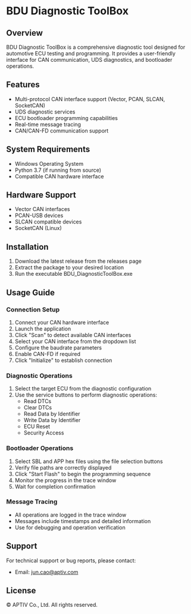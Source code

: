 # BDU Diagnostic ToolBox
## Overview
BDU Diagnostic ToolBox is a comprehensive diagnostic tool designed for automotive ECU testing and programming. It provides a user-friendly interface for CAN communication, UDS diagnostics, and bootloader operations.

## Features
- Multi-protocol CAN interface support (Vector, PCAN, SLCAN, SocketCAN)
- UDS diagnostic services
- ECU bootloader programming capabilities
- Real-time message tracing
- CAN/CAN-FD communication support
## System Requirements
- Windows Operating System
- Python 3.7 (if running from source)
- Compatible CAN hardware interface
## Hardware Support
- Vector CAN interfaces
- PCAN-USB devices
- SLCAN compatible devices
- SocketCAN (Linux)
## Installation
1. Download the latest release from the releases page
2. Extract the package to your desired location
3. Run the executable BDU_DiagnosticToolBox.exe
## Usage Guide
### Connection Setup
1. Connect your CAN hardware interface
2. Launch the application
3. Click "Scan" to detect available CAN interfaces
4. Select your CAN interface from the dropdown list
5. Configure the baudrate parameters
6. Enable CAN-FD if required
7. Click "Initialize" to establish connection
### Diagnostic Operations
1. Select the target ECU from the diagnostic configuration
2. Use the service buttons to perform diagnostic operations:
   - Read DTCs
   - Clear DTCs
   - Read Data by Identifier
   - Write Data by Identifier
   - ECU Reset
   - Security Access
### Bootloader Operations
1. Select SBL and APP hex files using the file selection buttons
2. Verify file paths are correctly displayed
3. Click "Start Flash" to begin the programming sequence
4. Monitor the progress in the trace window
5. Wait for completion confirmation
### Message Tracing
- All operations are logged in the trace window
- Messages include timestamps and detailed information
- Use for debugging and operation verification

## Support
For technical support or bug reports, please contact:

- Email: jun.cao@aptiv.com
## License
© APTIV Co., Ltd. All rights reserved.